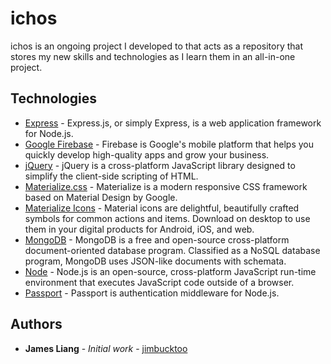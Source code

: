 # ichos

ichos is an ongoing project I developed to that acts as a repository that stores my new skills and technologies as I learn them in an all-in-one project.

## Technologies

* [Express](https://http://expressjs.com/) - Express.js, or simply Express, is a web application framework for Node.js.
* [Google Firebase](https://firebase.google.com/) - Firebase is Google's mobile platform that helps you quickly develop high-quality apps and grow your business.
* [jQuery](https://developers.google.com/speed/libraries/#jquery) - jQuery is a cross-platform JavaScript library designed to simplify the client-side scripting of HTML.
* [Materialize.css](https://materializecss.com) - Materialize is a modern responsive CSS framework based on Material Design by Google.
* [Materialize Icons](https://material.io/tools/icons/?style=baseline) - Material icons are delightful, beautifully crafted symbols for common actions and items. Download on desktop to use them in your digital products for Android, iOS, and web.
* [MongoDB](https://www.mongodb.com/) - MongoDB is a free and open-source cross-platform document-oriented database program. Classified as a NoSQL database program, MongoDB uses JSON-like documents with schemata.
* [Node](https://nodejs.org/en/) - Node.js is an open-source, cross-platform JavaScript run-time environment that executes JavaScript code outside of a browser.
* [Passport](http://www.passportjs.org/) - Passport is authentication middleware for Node.js.

## Authors

* **James Liang** - *Initial work* - [jimbucktoo](https://github.com/jimbucktoo/jimbucktoo)

